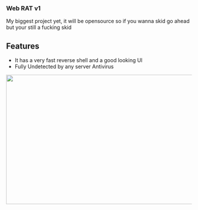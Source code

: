 ### Web RAT v1


My biggest project yet, it will be opensource so if you wanna skid go ahead but your still a fucking skid

## Features

- It has a very fast reverse shell and a good looking UI
- Fully Undetected by any server Antivirus



<p align="center">     
<!--[mayankchaudhary26 skyline gif]   get yours from here: https://skyline.github.com/    -->
<img src="https://media1.tenor.com/m/aBj0fHfyUa4AAAAd/planet-rotating.gif" height="350" width="800">     
        
